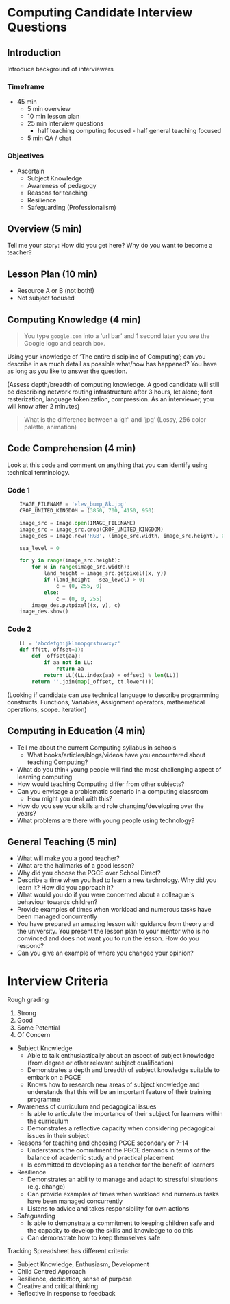 Computing Candidate Interview Questions
=======================================

Introduction
------------

Introduce background of interviewers

### Timeframe
* 45 min
    * 5 min overview
    * 10 min lesson plan
    * 25 min interview questions
        * half teaching computing focused - half general teaching focused
    * 5 min QA / chat

### Objectives
* Ascertain
    * Subject Knowledge
    * Awareness of pedagogy
    * Reasons for teaching
    * Resilience
    * Safeguarding (Professionalism)


Overview (5 min)
--------

Tell me your story:
  How did you get here?
  Why do you want to become a teacher?


Lesson Plan (10 min)
-----------

* Resource A or B (not both!)
* Not subject focused


Computing Knowledge (4 min)
-------------------

> You type `google.com` into a ‘url bar’ and 1 second later you see the Google logo and search box.

Using your knowledge of ‘The entire discipline of Computing’; can you describe in as much detail as possible what/how has happened? You have as long as you like to answer the question.

(Assess depth/breadth of computing knowledge. A good candidate will still be describing network routing infrastructure after 3 hours, let alone; font rasterization, language tokenization, compression. As an interviewer, you will know after 2 minutes)

> What is the difference between a ‘gif’ and ‘jpg’
(Lossy, 256 color palette, animation)


Code Comprehension (4 min)
--------------------------

Look at this code and comment on anything that you can identify using technical terminology.

### Code 1

```python
    IMAGE_FILENAME = 'elev_bump_8k.jpg'
    CROP_UNITED_KINGDOM = (3850, 700, 4150, 950)

    image_src = Image.open(IMAGE_FILENAME)
    image_src = image_src.crop(CROP_UNITED_KINGDOM)
    image_des = Image.new('RGB', (image_src.width, image_src.height), 0x000000)

    sea_level = 0

    for y in range(image_src.height):
        for x in range(image_src.width):
            land_height = image_src.getpixel((x, y))
            if (land_height - sea_level) > 0:
                c = (0, 255, 0)
            else:
                c = (0, 0, 255)
        image_des.putpixel((x, y), c)
    image_des.show()
```

### Code 2

```python
    LL = 'abcdefghijklmnopqrstuvwxyz'
    def ff(tt, offset=1):
        def _offset(aa):
            if aa not in LL:
                return aa
            return LL[(LL.index(aa) + offset) % len(LL)]
        return ''.join(map(_offset, tt.lower()))
```

(Looking if candidate can use technical language to describe programming constructs. Functions, Variables, Assignment operators, mathematical operations, scope. iteration)


Computing in Education (4 min)
----------------------

* Tell me about the current Computing syllabus in schools
    * What books/articles/blogs/videos have you encountered about teaching Computing?
* What do you think young people will find the most challenging aspect of learning computing
* How would teaching Computing differ from other subjects?
* Can you envisage a problematic scenario in a computing classroom
    * How might you deal with this?
* How do you see your skills and role changing/developing over the years?
* What problems are there with young people using technology?


General Teaching (5 min)
----------------

* What will make you a good teacher?
* What are the hallmarks of a good lesson?
* Why did you choose the PGCE over School Direct?
* Describe a time when you had to learn a new technology. Why did you learn it? How did you approach it?
* What would you do if you were concerned about a colleague's behaviour towards children?
* Provide examples of times when workload and numerous tasks have been managed concurrently
* You have prepared an amazing lesson with guidance from theory and the university. You present the lesson plan to your mentor who is no convinced and does not want you to run the lesson. How do you respond?
* Can you give an example of where you changed your opinion?


Interview Criteria
==================

Rough grading
1. Strong
2. Good
3. Some Potential
4. Of Concern

* Subject Knowledge
    * Able to talk enthusiastically about an aspect of subject knowledge (from degree or other relevant subject qualification)
    * Demonstrates a depth and breadth of subject knowledge suitable to embark on a PGCE
    * Knows how to research new areas of subject knowledge and understands that this will be an important feature of their training programme
* Awareness of curriculum and pedagogical issues
    * Is able to articulate the importance of their subject for learners within the curriculum
    * Demonstrates a reflective capacity when considering pedagogical issues in their subject
* Reasons for teaching and choosing PGCE secondary or 7-14
    * Understands the commitment the PGCE demands in terms of the balance of academic study and practical placement
    * Is committed to developing as a teacher for the benefit of learners
* Resilience
    * Demonstrates an ability to manage and adapt to stressful situations (e.g. change)
    * Can provide examples of times when workload and numerous tasks have been managed concurrently
    * Listens to advice and takes responsibility for own actions
* Safeguarding
    * Is able to demonstrate a commitment to keeping children safe and the capacity to develop the skills and knowledge to do this
    * Can demonstrate how to keep themselves safe

Tracking Spreadsheet has different criteria:
* Subject Knowledge, Enthusiasm, Development
* Child Centred Approach
* Resilience, dedication, sense of purpose
* Creative and critical thinking
* Reflective in response to feedback

